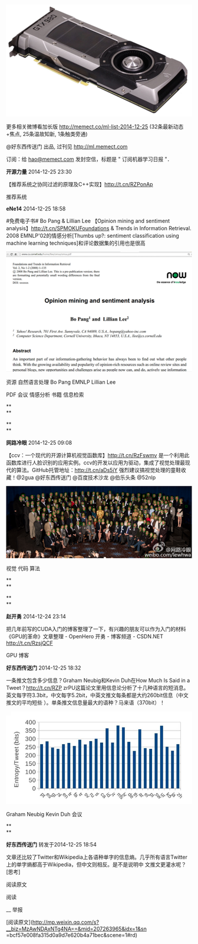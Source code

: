![](_resources/机器学习头条《GPU的革命》CUDA入门image0.jpg)

更多相关微博看加长版 http://memect.co/ml-list-2014-12-25 (32条最新动态+焦点, 25条温故知新, 1条触类旁通)

  

@好东西传送门 出品, 过刊见 http://ml.memect.com

订阅：给 hao@memect.com 发封空信，标题是 " 订阅机器学习日报 "．

  

  

  

**开源力量** 2014-12-25 23:30

【推荐系统之协同过滤的原理及C++实现】http://t.cn/RZPonAp

推荐系统

  

  

**eNe14** 2014-12-25 18:58

#免费电子书# Bo Pang & Lillian Lee 【Opinion mining and sentiment
analysis】http://t.cn/SPMOKUFoundations & Trends in Information Retrieval. 2008
EMNLP'02的情感分析[Thumbs up?: sentiment classification using machine learning
techniques]和评论数据集的引用也是很高

![](_resources/机器学习头条《GPU的革命》CUDA入门image1.jpg)

资源 自然语言处理 Bo Pang EMNLP Lillian Lee

PDF 会议 情感分析 书籍 信息检索

**  
**

**  
**

**网路冷眼** 2014-12-25 09:08

【ccv：一个现代的开源计算机视觉函数库】http://t.cn/RzFswmv
是一个利用此函数库进行人脸识别的应用实例。ccv的开发以应用为驱动，集成了视觉处理最现代的算法。GitHub托管地址：http://t.cn/aDs5jY
强烈建议搞视觉处理的童鞋收藏！@2gua @好东西传送门 @百度技术沙龙 @伯乐头条 @52nlp

![](_resources/机器学习头条《GPU的革命》CUDA入门image2.jpg)

视觉 代码 算法

**  
**

  

**  
**

  

**赵开勇** 2014-12-24 23:14

把几年前写的CUDA入门的博客整理了一下，有兴趣的朋友可以作为入门的材料《GPU的革命》文章整理 - OpenHero 开勇 - 博客频道 -
CSDN.NET http://t.cn/RzsjQCF

GPU 博客

  

  

  

**好东西传送门** 2014-12-25 18:32

一条推文包含多少信息？Graham Neubig和Kevin Duh在How Much Is Said in a Tweet？http://t.cn/RZP
zrPU这篇论文里用信息论分析了十几种语言的短消息。英文每字符3.3bit，中文每字5.2bit，中英文推文每条都是大约260bit信息（中文推文的平均短些
）。单条推文信息量最大的语种？马来语（370bit）！

![](_resources/机器学习头条《GPU的革命》CUDA入门image3.jpg)

Graham Neubig Kevin Duh 会议

**  
**

**好东西传送门** 转发于2014-12-25 18:54

文章还比较了Twitter和Wikipedia上各语种单字的信息熵。几乎所有语言Twitter上的单字熵都高于Wikipedia，但中文则相反。是不是说明中
文推文更灌水呢？[思考]

  

阅读原文

阅读

__ 举报

[阅读原文](http://mp.weixin.qq.com/s?__biz=MzAwNDAxNTg4NA==&mid=207263965&idx=1&sn
=bcf57e008fa315d0a9d7e620b4a71bec&scene=1#rd)

